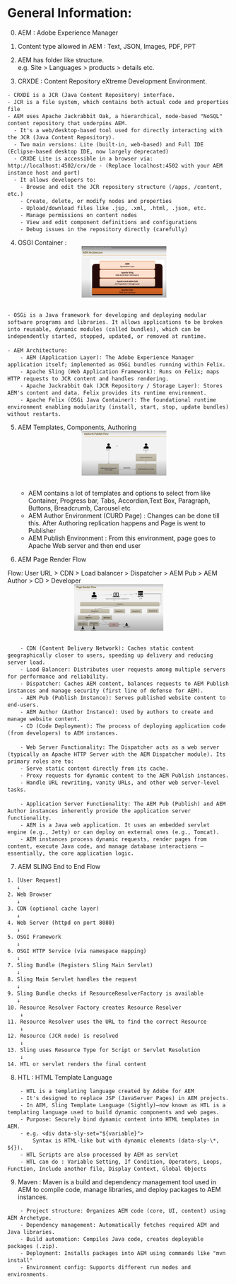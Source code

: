 # General Information:

0. AEM : Adobe Experience Manager
1. Content type allowed in AEM : Text, JSON, Images, PDF, PPT
2. AEM has folder like structure.  
   e.g. Site > Languages > products > details etc.

3. CRXDE : Content Repository eXtreme Development Environment.

```
- CRXDE is a JCR (Java Content Repository) interface.
- JCR is a file system, which contains both actual code and properties file
- AEM uses Apache Jackrabbit Oak, a hierarchical, node-based "NoSQL" content repository that underpins AEM.
  - It's a web/desktop-based tool used for directly interacting with the JCR (Java Content Repository).
  - Two main versions: Lite (built-in, web-based) and Full IDE (Eclipse-based desktop IDE, now largely deprecated)
  - CRXDE Lite is accessible in a browser via: http://localhost:4502/crx/de - (Replace localhost:4502 with your AEM instance host and port)
  - It allows developers to:
    - Browse and edit the JCR repository structure (/apps, /content, etc.)
    - Create, delete, or modify nodes and properties
    - Upload/download files like .jsp, .xml, .html, .json, etc.
    - Manage permissions on content nodes
    - View and edit component definitions and configurations
    - Debug issues in the repository directly (carefully)
```

4. OSGI Container :
   <img src="../Images/AEM_Architecture.png" alt="AEM Architecture" width="40%" style="display: block; margin: auto;">
   <br>

```
- OSGi is a Java framework for developing and deploying modular software programs and libraries. It allows applications to be broken into reusable, dynamic modules (called bundles), which can be independently started, stopped, updated, or removed at runtime.

- AEM Architecture:
    - AEM (Application Layer): The Adobe Experience Manager application itself; implemented as OSGi bundles running within Felix.
    - Apache Sling (Web Application Framework): Runs on Felix; maps HTTP requests to JCR content and handles rendering.
    - Apache Jackrabbit Oak (JCR Repository / Storage Layer): Stores AEM's content and data. Felix provides its runtime environment.
    - Apache Felix (OSGi Java Container): The foundational runtime environment enabling modularity (install, start, stop, update bundles) without restarts.
```

5. AEM Templates, Components, Authoring
   <img src="../Images/AEM_Author_and Publish_Flow.png" alt="AEM_Author_and Publish_Flow.png" width="40%" style="display: block; margin: auto;">
   <br>

    - AEM contains a lot of templates and options to select from like Container, Progress bar, Tabs, Accordian,Text Box, Paragraph, Buttons, Breadcrumb, Carousel etc
    - AEM Author Environment (CURD Page) : Changes can be done till this. After Authoring replication happens and Page is went to Publisher
    - AEM Publish Environment : From this environment, page goes to Apache Web server and then end user

6. AEM Page Render Flow

Flow: User URL > CDN > Load balancer > Dispatcher > AEM Pub > AEM Author > CD > Developer
<img src="../Images/AEM_Page_Render_Flow.png" alt="AEM_Page_Render_Flow.png" width="40%" style="display: block; margin: auto;">
<br>

```
    - CDN (Content Delivery Network): Caches static content geographically closer to users, speeding up delivery and reducing server load.
    - Load Balancer: Distributes user requests among multiple servers for performance and reliability.
    - Dispatcher: Caches AEM content, balances requests to AEM Publish instances and manage security (first line of defense for AEM).
    - AEM Pub (Publish Instance): Serves published website content to end-users.
    - AEM Author (Author Instance): Used by authors to create and manage website content.
    - CD (Code Deployment): The process of deploying application code (from developers) to AEM instances.

    - Web Server Functionality: The Dispatcher acts as a web server (typically an Apache HTTP Server with the AEM Dispatcher module). Its primary roles are to:
    - Serve static content directly from its cache.
    - Proxy requests for dynamic content to the AEM Publish instances.
    - Handle URL rewriting, vanity URLs, and other web server-level tasks.

    - Application Server Functionality: The AEM Pub (Publish) and AEM Author instances inherently provide the application server functionality.
    - AEM is a Java web application. It uses an embedded servlet engine (e.g., Jetty) or can deploy on external ones (e.g., Tomcat).
    - AEM instances process dynamic requests, render pages from content, execute Java code, and manage database interactions – essentially, the core application logic.
```

7. AEM SLING End to End Flow

```
1. [User Request]
   ↓
2. Web Browser
   ↓
3. CDN (optional cache layer)
   ↓
4. Web Server (httpd on port 8080)
   ↓
5. OSGI Framework
   ↓
6. OSGI HTTP Service (via namespace mapping)
   ↓
7. Sling Bundle (Registers Sling Main Servlet)
   ↓
8. Sling Main Servlet handles the request
   ↓
9. Sling Bundle checks if ResourceResolverFactory is available
   ↓
10. Resource Resolver Factory creates Resource Resolver
    ↓
11. Resource Resolver uses the URL to find the correct Resource
    ↓
12. Resource (JCR node) is resolved
    ↓
13. Sling uses Resource Type for Script or Servlet Resolution
    ↓
14. HTL or servlet renders the final content

```

8. HTL : HTML Template Language

```
    - HTL is a templating language created by Adobe for AEM
    - It's designed to replace JSP (JavaServer Pages) in AEM projects.
    - In AEM, Sling Template Language (Sightly)—now known as HTL is a templating language used to build dynamic components and web pages.
    - Purpose: Securely bind dynamic content into HTML templates in AEM.
    - e.g. <div data-sly-set="${variable}">
        Syntax is HTML-like but with dynamic elements (data-sly-\*, ${}).
    - HTL Scripts are also processed by AEM as servlet
    - HTL can do : Variable Setting, If Condition, Operators, Loops, Function, Include another file, Display Context, Global Objects

```

9. Maven :
   Maven is a build and dependency management tool used in AEM to compile code, manage libraries, and deploy packages to AEM instances.

```
    - Project structure: Organizes AEM code (core, UI, content) using AEM Archetype.
    - Dependency management: Automatically fetches required AEM and Java libraries.
    - Build automation: Compiles Java code, creates deployable packages (.zip).
    - Deployment: Installs packages into AEM using commands like "mvn install"
    - Environment config: Supports different run modes and environments.

```
